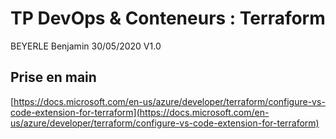 # TP DevOps &amp; Conteneurs : Terraform 
BEYERLE Benjamin 30/05/2020  V1.0 

## Prise en main
[https://docs.microsoft.com/en-us/azure/developer/terraform/configure-vs-code-extension-for-terraform](https://docs.microsoft.com/en-us/azure/developer/terraform/configure-vs-code-extension-for-terraform)

